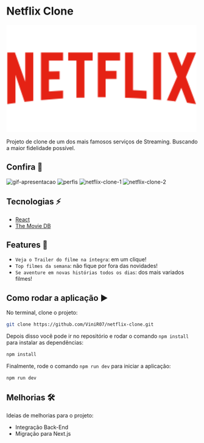 # Netflix Clone

<img src="https://github.com/ViniR07/netflix-clone/blob/master/src/assets/netflix-logo.svg" width="500px" />

Projeto de clone de um dos mais famosos serviços de Streaming. Buscando a maior fidelidade possível.

## Confira 🔦

![gif-apresentacao](https://user-images.githubusercontent.com/92659173/156058722-46fad6b8-1803-4f29-8b6b-7a90414db900.gif)
![perfis](https://user-images.githubusercontent.com/92659173/156057034-277438a0-d2fe-4abc-81f1-13d40426100f.png)
![netflix-clone-1](https://user-images.githubusercontent.com/92659173/156057029-d245b3ab-c249-4610-99b8-21f91757c0fc.png)
![netflix-clone-2](https://user-images.githubusercontent.com/92659173/156057026-a8e6e95d-7656-48c7-870e-648dd6a31fe0.png)

## Tecnologias ⚡

- [React](https://pt-br.reactjs.org)
- [The Movie DB](https://pt-br.reactjs.org)

## Features :hammer:

- `Veja o Trailer do filme na íntegra`: em um clique!
- `Top filmes da semana`: não fique por fora das novidades!
- `Se aventure em novas histórias todos os dias`: dos mais variados filmes!

## Como rodar a aplicação :arrow_forward:

No terminal, clone o projeto:

```bash
git clone https://github.com/ViniR07/netflix-clone.git
```

Depois disso você pode ir no repositório e rodar o comando `npm install` para instalar as dependências:

```bash
npm install
```

Finalmente, rode o comando `npm run dev` para iniciar a aplicação:

```bash
npm run dev
```

## Melhorias 🛠

Ideias de melhorias para o projeto:

- Integração Back-End
- Migração para Next.js

